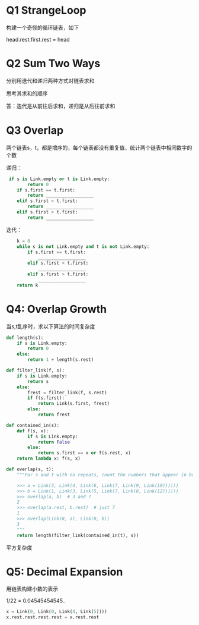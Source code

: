 # Q1 StrangeLoop

构建一个奇怪的循环链表，如下

head.rest.first.rest = head





# Q2 Sum Two Ways

分别用迭代和递归两种方式对链表求和

思考其求和的顺序

答：迭代是从前往后求和，递归是从后往前求和





# Q3 Overlap

两个链表s，t，都是增序的，每个链表都没有重复值，统计两个链表中相同数字的个数

递归：

```python
 if s is Link.empty or t is Link.empty:
        return 0
    if s.first == t.first:
        return __________________
    elif s.first < t.first:
        return __________________
    elif s.first > t.first:
        return __________________
```

迭代：

```python
    k = 0
    while s is not Link.empty and t is not Link.empty:
        if s.first == t.first:
            __________________
        elif s.first < t.first:
            __________________
        elif s.first > t.first:
            __________________
    return k
```





# Q4: Overlap Growth

当s,t乱序时，求以下算法的时间复杂度

```python
def length(s):
    if s is Link.empty:
        return 0
    else:
        return 1 + length(s.rest)

def filter_link(f, s):
    if s is Link.empty:
        return s
    else:
        frest = filter_link(f, s.rest)
        if f(s.first):
            return Link(s.first, frest)
        else:
            return frest

def contained_in(s):
    def f(s, x):
        if s is Link.empty:
            return False
        else:
            return s.first == x or f(s.rest, x)
    return lambda x: f(s, x)

def overlap(s, t):
    """For s and t with no repeats, count the numbers that appear in both.

    >>> a = Link(3, Link(4, Link(6, Link(7, Link(9, Link(10))))))
    >>> b = Link(1, Link(3, Link(5, Link(7, Link(8, Link(12))))))
    >>> overlap(a, b)  # 3 and 7
    2
    >>> overlap(a.rest, b.rest)  # just 7
    1
    >>> overlap(Link(0, a), Link(0, b))
    3
    """
    return length(filter_link(contained_in(t), s))
```



平方复杂度





# Q5: Decimal Expansion

用链表构建小数的表示

1/22 = 0.04545454545..

```python
x = Link(0, Link(0, Link(4, Link(5))))
x.rest.rest.rest.rest = x.rest.rest
```

